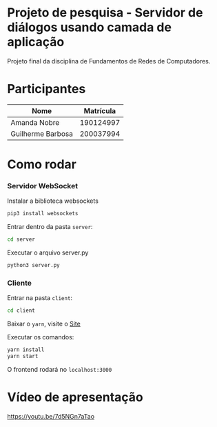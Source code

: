 # Projeto de pesquisa - Servidor de diálogos usando camada de aplicação
Projeto final da disciplina de Fundamentos de Redes de Computadores.

# Participantes
Nome              | Matrícula |
----------------- | --------- |
Amanda Nobre      | 190124997 |
Guilherme Barbosa | 200037994 |

# Como rodar

### Servidor WebSocket

Instalar a biblioteca websockets

```bash
pip3 install websockets
```

Entrar dentro da pasta `server`:

```bash
cd server
```

Executar o arquivo server.py

```bash
python3 server.py
```

### Cliente

Entrar na pasta `client`:

```bash
cd client
```

Baixar o `yarn`, visite o [Site](https://classic.yarnpkg.com/lang/en/docs/install/#mac-stable)

Executar os comandos:

```bash
yarn install
yarn start
```

O frontend rodará no `localhost:3000`

# Vídeo de apresentação
https://youtu.be/7d5NGn7aTao

